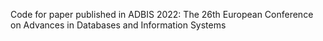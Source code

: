 Code for paper published in ADBIS 2022:
The 26th European Conference on Advances in Databases and Information Systems
